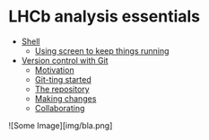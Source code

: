 # LHCb analysis essentials

 * [Shell]()
   * [Using screen to keep things running](shell/screen.md)
 * [Version control with Git](git/git.md)
   * [Motivation](git/motivation.md)
   * [Git-ting started](git/setup.md)
   * [The repository](git/repo.md)
   * [Making changes](git/changes.md)
   * [Collaborating](git/collaborating.md)

![Some Image][img/bla.png]
